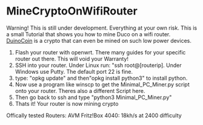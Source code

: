 # MineCryptoOnWifiRouter
 
 Warning! This is still under development. Everything at your own risk.
This is a small Tutorial that shows you how to mine Duco on a wifi router.  <a href="https://duinocoin.com">DuinoCoin</a> is a crypto that can even be mined on such low power devices.

1. Flash your router with openwrt. There many guides for your specific router out there. This will void your Warranty!
2. SSH into your router. Under Linux run: "ssh root@[routerip]. Under Windows use Putty. The default port 22 is fine.
3. type: "opkg update" and then"opkg install python3" to install python.
4. Now use a program like winscp to get the Minimal_PC_Miner.py script onto your router. Theres also a different Script here.
5. Then go back to ssh and type "python3 Minimal_PC_Miner.py"
6. Thats it! Your router is now mining crypto

Offically tested Routers:
AVM Fritz!Box 4040: 18kh/s at 2400 difficulty
